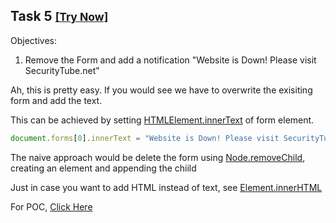 ## Task 5 <small>[[Try Now]](http://pentesteracademylab.appspot.com/lab/webapp/jfp/5)</small>

Objectives:

1. Remove the Form and add a notification "Website is Down! Please visit SecurityTube.net"

Ah, this is pretty easy. If you would see we have to overwrite the exisiting form and add the text.

This can be achieved by setting [HTMLElement.innerText](https://developer.mozilla.org/en-US/docs/Web/API/HTMLElement/innerText) of form element.

```js
document.forms[0].innerText = "Website is Down! Please visit SecurityTube.net";
```

The naive approach would be delete the form using [Node.removeChild](https://developer.mozilla.org/en-US/docs/Web/API/Node/removeChild), creating an element and appending the chiild

Just in case you want to add HTML instead of text, see [Element.innerHTML](https://developer.mozilla.org/en-US/docs/Web/API/Element/innerHTML)

For POC, [Click Here](http://pentesteracademylab.appspot.com/lab/webapp/jfp/5?url=%3Cscript%3Edocument.forms%5B0%5D.innerText%20%3D%20%27Website%20is%20Down%21%20Please%20visit%20SecurityTube.net%27%3C%2Fscript%3E)
